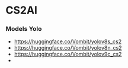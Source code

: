 # CS2AI

### Models Yolo
- https://huggingface.co/Vombit/yolov8s_cs2
- https://huggingface.co/Vombit/yolov8n_cs2
- https://huggingface.co/Vombit/yolov9c_cs2
- 
